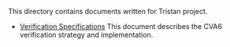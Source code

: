 This directory contains documents written for Tristan project.

- [Verification Specifications](./verif-spec/verification_specifications.adoc)
This document describes the CVA6 verification strategy and implementation.
